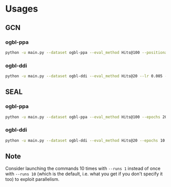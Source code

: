 # Usages

## GCN

### ogbl-ppa
```bash
python -u main.py --dataset ogbl-ppa --eval_method Hits@100 --positional --epochs 20
```

### ogbl-ddi
```bash
python -u main.py --dataset ogbl-ddi --eval_method Hits@20 --lr 0.005 --num_layers 2 --positional --dropout 0.5
```

## SEAL

### ogbl-ppa
```bash
python -u main.py --dataset ogbl-ppa --eval_method Hits@100 --epochs 20 --num_layers 3 --hidden_channels 32 --batch_size 32 --lr 0.0001 --train_percent 5 --eval_steps 5 --use_feature --dynamic_train --seal --runs 1
```
### ogbl-ddi
```bash
python -u main.py --dataset ogbl-ddi --eval_method Hits@20 --epochs 10 --num_layers 3 --hidden_channels 32 --batch_size 32 --lr 0.0001 --train_percent 1 --ratio_per_hop 0.2 --seal --runs 1
```


## Note
Consider launching the commands 10 times with `--runs 1` instead of once with `--runs 10`
(which is the default, i.e. what you get if you don't specify it too) to exploit parallelism.